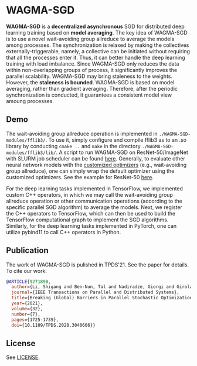 # WAGMA-SGD
**WAGMA-SGD** is a **decentralized asynchronous** SGD for distributed deep learning training based on **model averaging**. The key idea of WAGMA-SGD is to use a novel wait-avoiding group allreduce to average the models among processes. The synchronization is relaxed by making the collectives externally-triggerable, namely, a collective can be initiated without requiring that all the processes enter it. Thus, it can better handle the deep learning training with load imbalance. Since WAGMA-SGD only reduces the data within non-overlapping groups of process, it significantly improves the parallel scalability. WAGMA-SGD may bring staleness to the weights. However, the **staleness is bounded**. WAGMA-SGD is based on model averaging, rather than gradient averaging. Therefore, after the periodic synchronization is conducted, it guarantees a consistent model view amoung processes.


Demo
---------
The wait-avoiding group allreduce operation is implemented in `./WAGMA-SGD-modules/fflib3/`. To use it, simply configure and compile fflib3 as to an .so library by conducting `cmake ..` and `make` in the directory `./WAGMA-SGD-modules/fflib3/lib/`. A script to run WAGMA-SGD on ResNet-50/ImageNet with SLURM job scheduler can be found [here](https://github.com/Shigangli/WAGMA-SGD/blob/main/test-models/tf-models-r1.11/official/resnet/test_imagenet_scripts/daint_imagenet_wagma_sgd.sh).
Generally, to evaluate other neural network models with the [customized optimizers](https://github.com/Shigangli/WAGMA-SGD/tree/main/test-models/tf-models-r1.11/official/utils) (e.g., wait-avoiding group allreduce), one can simply wrap the default optimizer using the customized optimizers. See the example for ResNet-50 [here](https://github.com/Shigangli/WAGMA-SGD/blob/main/test-models/tf-models-r1.11/official/resnet/resnet_run_loop_wagma_sgd.py#L386).

For the deep learning tasks implemented in TensorFlow, we implemented custom C++ operators, in which we may call the wait-avoiding group allreduce operation or other communication operations (according to the specific parallel SGD algorithm) to average the models. Next, we register the C++ operators to TensorFlow, which can then be used to build the TensorFlow computational graph to implement the SGD algorithms. Similarly, for the deep learning tasks implemented in PyTorch, one can utilize pybind11 to call C++ operators in Python.

Publication
-----------

The work of WAGMA-SGD is pulished in TPDS'21. See the paper for details. To cite our work:
```bibtex
@ARTICLE{9271898,
  author={Li, Shigang and Ben-Nun, Tal and Nadiradze, Giorgi and Girolamo, Salvatore Di and Dryden, Nikoli and Alistarh, Dan and Hoefler, Torsten},
  journal={IEEE Transactions on Parallel and Distributed Systems},
  title={Breaking (Global) Barriers in Parallel Stochastic Optimization With Wait-Avoiding Group Averaging},
  year={2021},
  volume={32},
  number={7},
  pages={1725-1739},
  doi={10.1109/TPDS.2020.3040606}}
```

License
-------
See [LICENSE](LICENSE).
